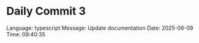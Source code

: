 ﻿# Daily Commit 3

Language: typescript
Message: Update documentation
Date: 2025-06-09
Time: 09:40:35

